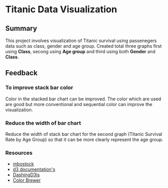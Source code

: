 # Titanic Data Visualization


## Summary
This project involves visualization of Titanic survival using passenegers data such as class, gender and age group. Created total three graphs first using **Class**, secong using **Age group** and third using both **Gender** and **Class**.

## Feedback
### To improve stack bar color
Color in the stacked bar chart can be improved. The color which are used are good but more conventional and sequential color can improve the visualization. 

### Reduce the width of bar chart
Reduce the width of stack bar chart for the second graph (Titanic Survival Rate by Age Group) so that it can be more clearly represent the age group.

### Resources

* [mbostock](https://bl.ocks.org/mbostock)
* [d3 documentation's](https://github.com/d3/d3/blob/master/API.md)
* [DashingD3js](https://www.dashingd3js.com/table-of-contents)
* [Color Brewer](http://colorbrewer2.org/#type=sequential&scheme=BuGn&n=3)

